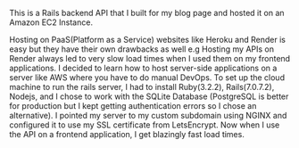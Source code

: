 This is a Rails backend API that I built for my blog page and hosted it on an Amazon EC2 Instance.

Hosting on PaaS(Platform as a Service) websites like Heroku and Render is easy but they have their own drawbacks as well e.g Hosting my APIs on Render always led to very slow load times when I used them on my frontend applications. I decided to learn how to host server-side applications on a server like AWS where you have to do manual DevOps. To set up the cloud machine to run the rails server, I had to install Ruby(3.2.2), Rails(7.0.7.2), Nodejs, and I chose to work with the SQLite Database (PostgreSQL is better for production but I kept getting authentication errors so I chose an alternative). I pointed my server to my custom subdomain using NGINX and configured it to use my SSL certificate from LetsEncrypt. Now when I use the API on a frontend application, I get blazingly fast load times.
